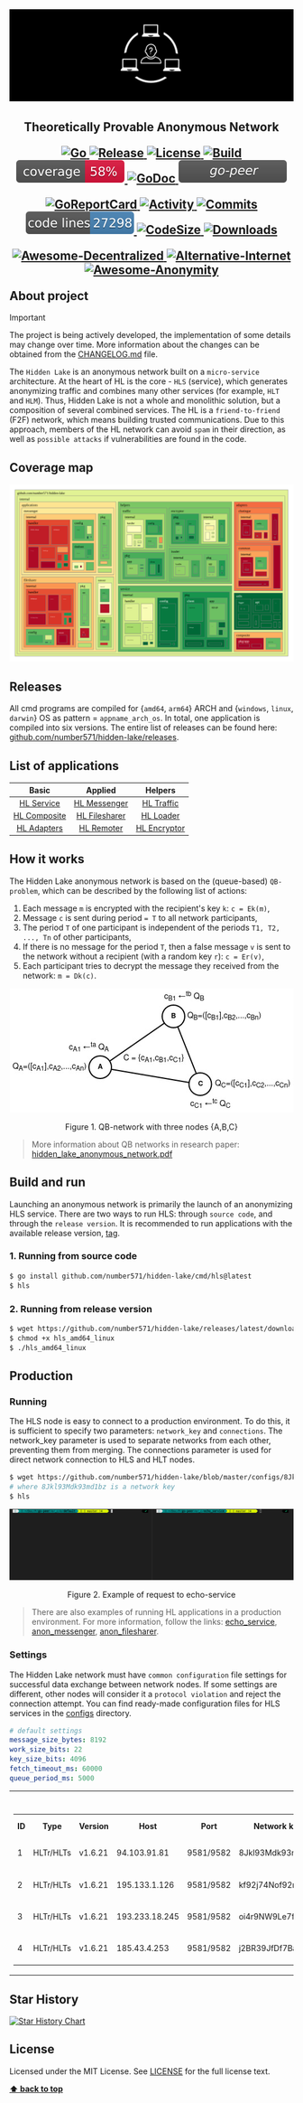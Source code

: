 <img src="images/hl_logo.png" alt="hl_logo.png"/>

<h2>
	<p align="center">
    	<strong>
        	Theoretically Provable Anonymous Network
   		</strong>
	</p>
	<p align="center">
        <a href="https://github.com/topics/golang">
        	<img src="https://img.shields.io/github/go-mod/go-version/number571/go-peer" alt="Go" />
		</a>
        <a href="https://github.com/number571/go-peer/releases">
        	<img src="https://img.shields.io/github/v/release/number571/go-peer.svg" alt="Release" />
		</a>
        <a href="https://github.com/number571/go-peer/blob/master/LICENSE">
        	<img src="https://img.shields.io/github/license/number571/go-peer.svg" alt="License" />
		</a>
        <a href="https://github.com/number571/hidden-lake/actions">
        	<img src="https://github.com/number571/hidden-lake/actions/workflows/build.yml/badge.svg" alt="Build" />
		</a>
		<a href="https://github.com/number571/go-peer/blob/d06ff1b7d35ceb8fa779acda2e1335896b0afdb1/cmd/Makefile#L50">
        	<img src="test/result/badge_coverage.svg" alt="Coverage" />
		</a>
        <a href="https://pkg.go.dev/github.com/number571/hidden-lake/cmd/hidden-lake?status.svg">
        	<img src="https://godoc.org/github.com/number571/go-peer?status.svg" alt="GoDoc" />
		</a>
        <a href="https://github.com/number571/go-peer">
        	<img src="https://raw.githubusercontent.com/number571/go-peer/refs/heads/master/images/go-peer_badge.svg" alt="Go-Peer" />
		</a>
	</p>
    <p align="center">
        <a href="https://goreportcard.com/report/github.com/number571/hidden-lake">
        	<img src="https://goreportcard.com/badge/github.com/number571/hidden-lake" alt="GoReportCard" />
		</a>
        <a href="https://github.com/number571/hidden-lake/pulse">
        	<img src="https://img.shields.io/github/commit-activity/m/number571/hidden-lake" alt="Activity" />
		</a>
		<a href="https://github.com/number571/hidden-lake/commits/master">
        	<img src="https://img.shields.io/github/last-commit/number571/hidden-lake.svg" alt="Commits" />
		</a>
        <a href="https://github.com/number571/hidden-lake/blob/b27339aa283eb137e680a9ca6a04391e7960510a/Makefile#L107">
        	<img src="test/result/badge_codelines.svg" alt="Code Lines" />
		</a>
        <a href="https://img.shields.io/github/languages/code-size/number571/hidden-lake.svg">
        	<img src="https://img.shields.io/github/languages/code-size/number571/hidden-lake.svg" alt="CodeSize" />
		</a>
        <a href="https://img.shields.io/github/downloads/number571/hidden-lake/total.svg">
        	<img src="https://img.shields.io/github/downloads/number571/hidden-lake/total.svg" alt="Downloads" />
		</a>
    </p>
    <p align="center">
        <a href="https://github.com/croqaz/awesome-decentralized">
        	<img src="https://awesome.re/mentioned-badge.svg" alt="Awesome-Decentralized" />
		</a>
        <a href="https://github.com/redecentralize/alternative-internet">
        	<img src="https://awesome.re/mentioned-badge.svg" alt="Alternative-Internet" />
		</a>
        <a href="https://github.com/number571/awesome-anonymity">
        	<img src="https://awesome.re/mentioned-badge.svg" alt="Awesome-Anonymity" />
		</a>
    </p>
	About project
</h2>

> [!IMPORTANT]
> The project is being actively developed, the implementation of some details may change over time. More information about the changes can be obtained from the [CHANGELOG.md](https://github.com/number571/hidden-lake/blob/master/CHANGELOG.md) file.

The `Hidden Lake` is an anonymous network built on a `micro-service` architecture. At the heart of HL is the core - `HLS` (service), which generates anonymizing traffic and combines many other services (for example, `HLT` and `HLM`). Thus, Hidden Lake is not a whole and monolithic solution, but a composition of several combined services. The HL is a `friend-to-friend` (F2F) network, which means building trusted communications. Due to this approach, members of the HL network can avoid `spam` in their direction, as well as `possible attacks` if vulnerabilities are found in the code.

## Coverage map

<p align="center"><img src="test/result/coverage.svg" alt="coverage.svg"/></p>

## Releases

All cmd programs are compiled for {`amd64`, `arm64`} ARCH and {`windows`, `linux`, `darwin`} OS as pattern = `appname_arch_os`. In total, one application is compiled into six versions. The entire list of releases can be found here: [github.com/number571/hidden-lake/releases](https://github.com/number571/hidden-lake/releases "releases"). 

## List of applications

Basic | Applied | Helpers
:-----------------------------:|:-----------------------------:|:------------------------------:
[HL Service](cmd/hls) | [HL Messenger](cmd/hlm) | [HL Traffic](cmd/hlt)
[HL Composite](cmd/hlc) | [HL Filesharer](cmd/hlf) | [HL Loader](cmd/hll)
[HL Adapters](cmd/hla) | [HL Remoter](cmd/hlr) | [HL Encryptor](cmd/hle)

## How it works

The Hidden Lake anonymous network is based on the (queue-based) `QB-problem`, which can be described by the following list of actions:

1. Each message `m` is encrypted with the recipient's key `k`: `c = Ek(m)`,
2. Message `c` is sent during period `= T` to all network participants,
3. The period `T` of one participant is independent of the periods `T1, T2, ..., Tn` of other participants,
4. If there is no message for the period `T`, then a false message `v` is sent to the network without a recipient (with a random key `r`): `c = Er(v)`,   
5. Each participant tries to decrypt the message they received from the network: `m = Dk(c)`.

<p align="center"><img src="cmd/hls/images/hls_qbp.png" alt="hls_qbp.png"/></p>
<p align="center">Figure 1. QB-network with three nodes {A,B,C}</p>

> More information about QB networks in research paper: [hidden_lake_anonymous_network.pdf](docs/hidden_lake_anonymous_network.pdf)

## Build and run

Launching an anonymous network is primarily the launch of an anonymizing HLS service. There are two ways to run HLS: through `source code`, and through the `release version`. It is recommended to run applications with the available release version, [tag](https://github.com/number571/hidden-lake/tags).

### 1. Running from source code

```bash
$ go install github.com/number571/hidden-lake/cmd/hls@latest
$ hls
```

### 2. Running from release version

```bash
$ wget https://github.com/number571/hidden-lake/releases/latest/download/hls_amd64_linux
$ chmod +x hls_amd64_linux
$ ./hls_amd64_linux
```

## Production

### Running

The HLS node is easy to connect to a production environment. To do this, it is sufficient to specify two parameters: `network_key` and `connections`. The network_key parameter is used to separate networks from each other, preventing them from merging. The connections parameter is used for direct network connection to HLS and HLT nodes.

```bash
$ wget https://github.com/number571/hidden-lake/blob/master/configs/8Jkl93Mdk93md1bz/hls.yml
# where 8Jkl93Mdk93md1bz is a network key
$ hls
```

<p align="center"><img src="cmd/hls/images/hls_request.gif" alt="hls_request.gif"/></p>
<p align="center">Figure 2. Example of request to echo-service</p>

> There are also examples of running HL applications in a production environment. For more information, follow the links: [echo_service](https://github.com/number571/hidden-lake/tree/master/examples/anonymity/echo_service/prod_test), [anon_messenger](https://github.com/number571/hidden-lake/tree/master/examples/anonymity/messenger/prod_test), [anon_filesharer](https://github.com/number571/hidden-lake/tree/master/examples/anonymity/filesharer/prod_test).

### Settings

The Hidden Lake network must have `common configuration` file settings for successful data exchange between network nodes. If some settings are different, other nodes will consider it a `protocol violation` and reject the connection attempt. You can find ready-made configuration files for HLS services in the [configs](https://github.com/number571/hidden-lake/tree/master/configs) directory.

```yaml
# default settings
message_size_bytes: 8192
work_size_bits: 22
key_size_bits: 4096
fetch_timeout_ms: 60000
queue_period_ms: 5000
```

<table style="width: 100%">
  <tr>
    <th>Available network</th>
    <th>Types of services</th>
  </tr>
  <tr>
    <td>
        <table style="width: 100%">
            <tr>
                <th>ID</th>
                <th>Type</th>
                <th>Version</th>
                <th>Host</th>
                <th>Port</th>
                <th>Network key</th>
                <th>Provider</th>
                <th>Country</th>
                <th>City</th>
                <th>Characteristics</th>
                <th>Expired time</th>
                <th>Logging</th>
                <th>DB-hash</th>
                <th>STG-size</th>
            </tr>
            <tr>
                <td>1</td>
                <td>HLTr/HLTs</td>
                <td>v1.6.21</td>
                <td>94.103.91.81</td> 
                <td>9581/9582</td>
                <td>8Jkl93Mdk93md1bz</td>
                <td><a href="https://vdsina.ru">vdsina.ru</a></td>
                <td>Russia</td>
                <td>Moscow</td>
                <td>1x4.0GHz, 1.0GB RAM, 30GB HDD</td>
                <td>±eternal</td>
                <td>off</td>
                <td>on</td>
                <td>30_000</td>
            </tr>
            <tr>
                <td>2</td>
                <td>HLTr/HLTs</td>
                <td>v1.6.21</td>
                <td>195.133.1.126</td>
                <td>9581/9582</td>
                <td>kf92j74Nof92n9F4</td>
                <td><a href="https://ruvds.com">ruvds.ru</a></td>
                <td>Russia</td>
                <td>Moscow</td>
                <td>1x2.2GHz, 0.5GB RAM, 10GB HDD</td>
                <td>±28.07.2027</td>
                <td>off</td>
                <td>off</td>
                <td>10_000</td>
            </tr>
            <tr>
                <td>3</td>
                <td>HLTr/HLTs</td>
                <td>v1.6.21</td>
                <td>193.233.18.245</td>
                <td>9581/9582</td>
                <td>oi4r9NW9Le7fKF9d</td>
                <td><a href="https://4vps.su">4vps.su</a></td>
                <td>Russia</td>
                <td>Novosibirsk</td>
                <td>1x2.5GHz, 1.0GB RAM, 5GB VNMe</td>
                <td>±07.08.2027</td>
                <td>on</td>
                <td>off</td>
                <td>10_000</td>
            </tr>
            <tr>
                <td>4</td>
                <td>HLTr/HLTs</td>
                <td>v1.6.21</td>
                <td>185.43.4.253</td>
                <td>9581/9582</td>
                <td>j2BR39JfDf7Bajx3</td>
                <td><a href="https://firstvds.ru">firstvds.ru</a></td>
                <td>Russia</td>
                <td>Moscow</td>
                <td>1x3.1GHz, 2.0GB RAM, 300GB HDD</td>
                <td>±10.12.2024</td>
                <td>off</td>
                <td>on</td>
                <td>30_000</td>
            </tr>
        </table>
    </td>
    <td>
        <table style="width: 100%">
            <tr>
                <th>Type</th>
                <th>Name</th>
                <th>Default port</th>
            </tr>
            <tr>
                <td>HLS</td>
                <td>node</td>
                <td>9571</td>
            </tr>
            <tr>
                <td>HLTr</td>
                <td>relayer</td>
                <td>9581</td>
            </tr>
            <tr>
                <td>HLTs</td>
                <td>storage</td>
                <td>9582</td>
            </tr>
        </table>
    </td>
  </tr>
</table>

## Star History

[![Star History Chart](https://api.star-history.com/svg?repos=number571/hidden-lake&type=Date)](https://star-history.com/#number571/hidden-lake&Date)

## License

Licensed under the MIT License. See [LICENSE](LICENSE) for the full license text.

**[⬆ back to top](#releases)**
